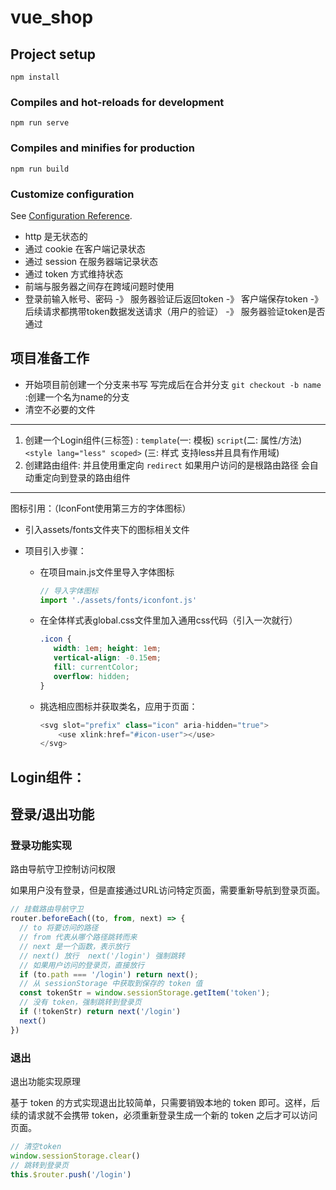 # vue_shop

## Project setup
```
npm install
```

### Compiles and hot-reloads for development
```
npm run serve
```

### Compiles and minifies for production
```
npm run build
```

### Customize configuration
See [Configuration Reference](https://cli.vuejs.org/config/).



- http 是无状态的
- 通过 cookie 在客户端记录状态
- 通过 session 在服务器端记录状态
- 通过 token 方式维持状态
- 前端与服务器之间存在跨域问题时使用
- 登录前输入帐号、密码 -》 服务器验证后返回token -》 客户端保存token -》 后续请求都携带token数据发送请求（用户的验证） -》 服务器验证token是否通过

## 项目准备工作

- 开始项目前创建一个分支来书写 写完成后在合并分支 `git checkout -b name` :创建一个名为name的分支
- 清空不必要的文件

------

1. 创建一个Login组件(三标签) : `template`(一: 模板) `script`(二: 属性/方法) `<style lang="less" scoped>` (三: 样式 支持less并且具有作用域)
2. 创建路由组件: 并且使用重定向 `redirect` 如果用户访问的是根路由路径 会自动重定向到登录的路由组件

------

 图标引用：（IconFont使用第三方的字体图标）

* 引入assets/fonts文件夹下的图标相关文件

* 项目引入步骤：

  * 在项目main.js文件里导入字体图标

    ```js
    // 导入字体图标
    import './assets/fonts/iconfont.js'
    ```

  * 在全体样式表global.css文件里加入通用css代码（引入一次就行）

    ```css
    .icon {
       width: 1em; height: 1em;
       vertical-align: -0.15em;
       fill: currentColor;
       overflow: hidden;
    }
    ```

  * 挑选相应图标并获取类名，应用于页面：

    ```js
    <svg slot="prefix" class="icon" aria-hidden="true">
        <use xlink:href="#icon-user"></use>
    </svg>
    ```

    

## Login组件：





## 登录/退出功能

### 登录功能实现

路由导航守卫控制访问权限

如果用户没有登录，但是直接通过URL访问特定页面，需要重新导航到登录页面。

```js
// 挂载路由导航守卫
router.beforeEach((to, from, next) => {
  // to 将要访问的路径
  // from 代表从哪个路径跳转而来
  // next 是一个函数，表示放行
  // next() 放行  next('/login') 强制跳转
  // 如果用户访问的登录页，直接放行
  if (to.path === '/login') return next();
  // 从 sessionStorage 中获取到保存的 token 值
  const tokenStr = window.sessionStorage.getItem('token');
  // 没有 token，强制跳转到登录页
  if (!tokenStr) return next('/login')
  next()
})
```

### 退出

退出功能实现原理

基于 token 的方式实现退出比较简单，只需要销毁本地的 token 即可。这样，后续的请求就不会携带 token，必须重新登录生成一个新的 token 之后才可以访问页面。

```js
// 清空token
window.sessionStorage.clear()
// 跳转到登录页
this.$router.push('/login')
```

